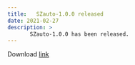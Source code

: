 ```yaml
---
title:   SZauto-1.0.0 released
date: 2021-02-27
description: >
       SZauto-1.0.0 has been released.
---
```



Download <a href="https://github.com/szcompressor/SZauto/releases/download/1.0.0/SZauto-1.0.0.tar.gz">link</a>

